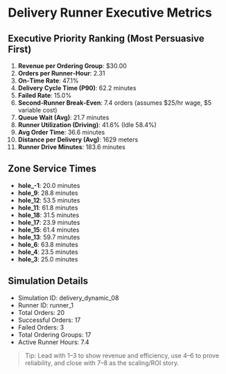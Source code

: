 # Delivery Runner Executive Metrics

## Executive Priority Ranking (Most Persuasive First)
1. **Revenue per Ordering Group**: $30.00
2. **Orders per Runner‑Hour**: 2.31
3. **On‑Time Rate**: 47.1%
4. **Delivery Cycle Time (P90)**: 62.2 minutes
5. **Failed Rate**: 15.0%
6. **Second‑Runner Break‑Even**: 7.4 orders (assumes $25/hr wage, $5 variable cost)
7. **Queue Wait (Avg)**: 21.7 minutes
8. **Runner Utilization (Driving)**: 41.6% (Idle 58.4%)
9. **Avg Order Time**: 36.6 minutes
10. **Distance per Delivery (Avg)**: 1629 meters
11. **Runner Drive Minutes**: 183.6 minutes

## Zone Service Times
- **hole_-1**: 20.0 minutes
- **hole_9**: 28.8 minutes
- **hole_12**: 53.5 minutes
- **hole_11**: 61.8 minutes
- **hole_18**: 31.5 minutes
- **hole_17**: 23.9 minutes
- **hole_15**: 61.4 minutes
- **hole_13**: 59.7 minutes
- **hole_6**: 63.8 minutes
- **hole_4**: 23.5 minutes
- **hole_3**: 25.0 minutes


## Simulation Details
- Simulation ID: delivery_dynamic_08
- Runner ID: runner_1
- Total Orders: 20
- Successful Orders: 17
- Failed Orders: 3
- Total Ordering Groups: 17
- Active Runner Hours: 7.4

> Tip: Lead with 1–3 to show revenue and efficiency, use 4–6 to prove reliability, and close with 7–8 as the scaling/ROI story.

